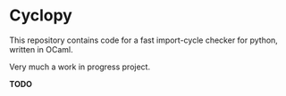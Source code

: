 # Cyclopy

This repository contains code for a fast import-cycle checker for python, written in OCaml.

Very much a work in progress project.

**TODO**

